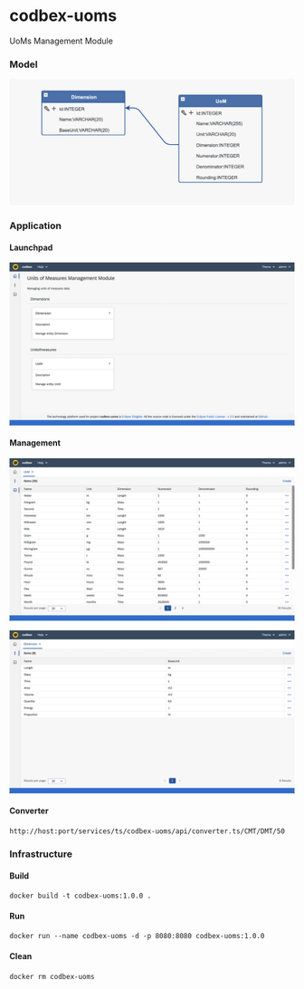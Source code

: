 # codbex-uoms
UoMs Management Module

### Model

![model](images/uoms-model.png)

### Application

#### Launchpad

![launchpad](images/uoms-launchpad.png)

#### Management

![management](images/uoms-uom-management.png)


![management](images/uoms-dimension-management.png)

#### Converter

	http://host:port/services/ts/codbex-uoms/api/converter.ts/CMT/DMT/50

### Infrastructure

#### Build

	docker build -t codbex-uoms:1.0.0 .

#### Run

	docker run --name codbex-uoms -d -p 8080:8080 codbex-uoms:1.0.0

#### Clean

	docker rm codbex-uoms
